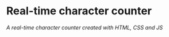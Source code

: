 Real-time character counter
=============
*A real-time character counter created with HTML, CSS and JS*
